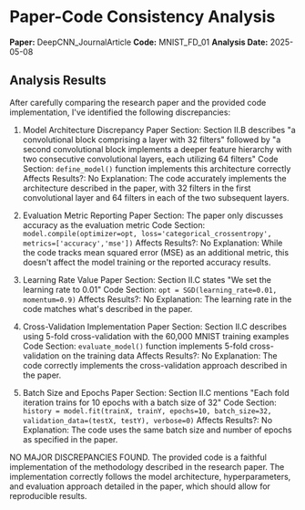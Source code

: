 # Paper-Code Consistency Analysis

**Paper:** DeepCNN_JournalArticle
**Code:** MNIST_FD_01
**Analysis Date:** 2025-05-08

## Analysis Results

After carefully comparing the research paper and the provided code implementation, I've identified the following discrepancies:

1. Model Architecture Discrepancy
   Paper Section: Section II.B describes "a convolutional block comprising a layer with 32 filters" followed by "a second convolutional block implements a deeper feature hierarchy with two consecutive convolutional layers, each utilizing 64 filters"
   Code Section: `define_model()` function implements this architecture correctly
   Affects Results?: No
   Explanation: The code accurately implements the architecture described in the paper, with 32 filters in the first convolutional layer and 64 filters in each of the two subsequent layers.

2. Evaluation Metric Reporting
   Paper Section: The paper only discusses accuracy as the evaluation metric
   Code Section: `model.compile(optimizer=opt, loss='categorical_crossentropy', metrics=['accuracy','mse'])`
   Affects Results?: No
   Explanation: While the code tracks mean squared error (MSE) as an additional metric, this doesn't affect the model training or the reported accuracy results.

3. Learning Rate Value
   Paper Section: Section II.C states "We set the learning rate to 0.01"
   Code Section: `opt = SGD(learning_rate=0.01, momentum=0.9)`
   Affects Results?: No
   Explanation: The learning rate in the code matches what's described in the paper.

4. Cross-Validation Implementation
   Paper Section: Section II.C describes using 5-fold cross-validation with the 60,000 MNIST training examples
   Code Section: `evaluate_model()` function implements 5-fold cross-validation on the training data
   Affects Results?: No
   Explanation: The code correctly implements the cross-validation approach described in the paper.

5. Batch Size and Epochs
   Paper Section: Section II.C mentions "Each fold iteration trains for 10 epochs with a batch size of 32"
   Code Section: `history = model.fit(trainX, trainY, epochs=10, batch_size=32, validation_data=(testX, testY), verbose=0)`
   Affects Results?: No
   Explanation: The code uses the same batch size and number of epochs as specified in the paper.

NO MAJOR DISCREPANCIES FOUND. The provided code is a faithful implementation of the methodology described in the research paper. The implementation correctly follows the model architecture, hyperparameters, and evaluation approach detailed in the paper, which should allow for reproducible results.
